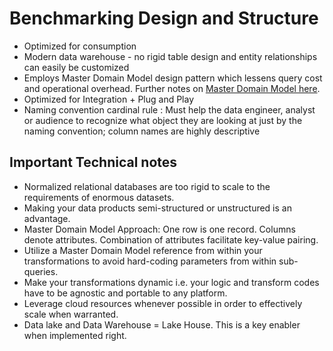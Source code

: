 # Benchmarking Design and Structure

- Optimized for consumption
- Modern data warehouse - no rigid table design and entity relationships can easily be customized
- Employs Master Domain Model design pattern which lessens query cost and operational overhead. Further notes on [Master Domain Model here](https://docs.aws.amazon.com/AmazonSimpleDB/latest/DeveloperGuide/DataModel.html).
- Optimized for Integration + Plug and Play
- Naming convention cardinal rule : Must help the data engineer, analyst or audience to recognize what object they are looking at just by the naming convention; column names are highly descriptive

## Important Technical notes
- Normalized relational databases are too rigid to scale to the requirements of enormous datasets.
- Making your data products semi-structured or unstructured is an advantage.
- Master Domain Model Approach: One row is one record. Columns denote attributes. Combination of attributes facilitate key-value pairing.
- Utilize a Master Domain Model reference from within your transformations to avoid hard-coding parameters from within sub-queries.
- Make your transformations dynamic i.e. your logic and transform codes have to be agnostic and portable to any platform.
- Leverage cloud resources whenever possible in order to effectively scale when warranted.
- Data lake and Data Warehouse = Lake House. This is a key enabler when implemented right.





